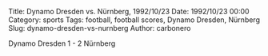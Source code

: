 Title: Dynamo Dresden vs. Nürnberg, 1992/10/23
Date: 1992/10/23 00:00
Category: sports
Tags: football, football scores, Dynamo Dresden, Nürnberg
Slug: dynamo-dresden-vs-nurnberg
Author: carbonero


Dynamo Dresden 1 - 2 Nürnberg
